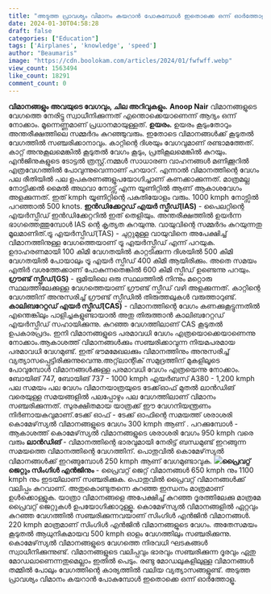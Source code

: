 ```yaml
---
title: "അടുത്ത പ്രാവശ്യം വിമാനം കയറാൻ പോകുമ്പോൾ ഇതൊക്കെ ഒന്ന് ഓർത്തോളൂ..."
date: 2024-01-30T04:58:28
draft: false
categories: ["Education"]
tags: ['Airplanes', 'knowledge', 'speed']
author: "Beaumaris"
image: "https://cdn.boolokam.com/articles/2024/01/fwfwff.webp"
view_count: 1563494
like_count: 18291
comment_count: 0
---
```


**വിമാനങ്ങളും അവയുടെ വേഗവും, ചില അറിവുകളും.** **Anoop Nair** വിമാനങ്ങളുടെ വേഗത്തെ നേരിട്ടു സ്വാധീനിക്കുന്നത് എന്തൊക്കെയാണെന്ന് ആദ്യം ഒന്ന് നോക്കാം. മൂന്നെണ്ണമാണ് പ്രധാനമായുള്ളത്. **ഉയരം.** ഉയരം കൂടുംതോറും അന്തരീക്ഷത്തിലെ സമ്മർദം കുറഞ്ഞുവരും. ഇതോടെ വിമാനങ്ങൾക്ക് കൂടുതൽ വേഗത്തിൽ സഞ്ചരിക്കാനാവും. കാറ്റിന്റെ ദിശയും വേഗവുമാണ് രണ്ടാമത്തേത്. കാറ്റ് അനുകൂലമെങ്കിൽ കൂടുതൽ വേഗം കൂടും, പ്രതികൂലമെങ്കിൽ കുറയും. എൻജിനുകളുടെ ടോട്ടൽ ത്രസ്റ്റ്.നമ്മൾ സാധാരണ വാഹനങ്ങൾ മണിക്കൂറിൽ എത്രവേഗത്തിൽ പോവുന്നുവെന്നാണ് പറയാറ്. എന്നാൽ വിമാനത്തിന്റെ വേഗം പല രീതിയിൽ പല ഉപകരണങ്ങളുപയോഗിച്ചാണ് കണക്കാക്കുന്നത്. മാത്രമല്ല നോട്ടിക്കൽ മൈൽ അഥവാ നോട്സ് എന്ന യൂണിറ്റിൽ ആണ് ആകാശവേഗം അളക്കുന്നത്. ഇത് kmph യൂണിറ്റിന്റെ പകുതിയോളം വരും. 1000 kmph നോട്സിൽ പറഞ്ഞാൽ 500 knots. **ഇൻഡിക്കേറ്റഡ് എയർ സ്പീഡ്(IAS)** \- പൈലറ്റിന്റെ എയർസ്പീഡ് ഇൻഡിക്കേറ്ററിൽ ഇത് തെളിയും. അന്തരീക്ഷത്തിൽ ഉയർന്ന ഭാഗത്തെത്തുമ്പോൾ IAS ന്റെ കൃത്യത കുറയുന്നു. വായുവിന്റെ സമ്മർദം കുറയുന്നതു മൂലമാണിത്.ട്രൂ എയർസ്പീഡ്(TAS) - ചുറ്റുമുള്ള വായുവിനെ അപേക്ഷിച്ച് വിമാനത്തിനുള്ള വേഗത്തെയാണ് ട്രൂ എയർസ്പീഡ് എന്ന് പറയുക. ഉദാഹരണമായി 100 കിമി വേഗതയിൽ കാറ്റടിക്കുന്ന ദിശയിൽ 500 കിമി വേഗതയിൽ പോയാലും ട്രൂ എയർ സ്പീഡ് 400 കിമി ആയിരിക്കും. അതെ സമയം എതിർ വശത്തേക്കാണ് പോകുന്നതെങ്കിൽ 600 കിമി സ്പീഡ് ഉണ്ടെന്നു പറയും. **ഗ്രൗണ്ട്‌ സ്പീഡ്(GS)** \- ഭൂമിയിലെ ഒരു സ്ഥലത്തിൽ നിന്നും മറ്റൊരു സ്ഥലത്തിലേക്കുള്ള വേഗത്തെയാണ് ഗ്രൗണ്ട് സ്പീഡ് വഴി അളക്കുന്നത്. കാറ്റിന്റെ വേഗത്തിന് അനുസരിച്ച് ഗ്രൗണ്ട് സ്പീഡിൽ തിരുത്തലുകൾ വരുത്താറുണ്ട്. **കാലിബറേറ്റഡ് എയർ സ്പീഡ്(CAS)** \- വിമാനത്തിന്റെ വേഗം കണക്കുകൂട്ടുന്നതിൽ എന്തെങ്കിലും പാളിച്ചകളുണ്ടായാൽ അതു തിരുത്താൻ കാലിബറേറ്റഡ് എയർസ്പീഡ് സഹായിക്കുന്നു. കുറഞ്ഞ വേഗത്തിലാണ് CAS കൂടുതൽ ഉപകാരപ്രദം. ഇനി വിമാനങ്ങളുടെ പരമാവധി വേഗം എത്രയൊക്കെയാണെന്നു നോക്കാം.ആകാശത്ത് വിമാനങ്ങൾക്കും സഞ്ചരിക്കാവുന്ന നിയമപരമായ പരമാവധി വേഗമുണ്ട്. ഇത് ഭൗമമേഖലക്കും വിമാനത്തിനും അനുസരിച്ച് വ്യത്യാസപ്പെട്ടിരിക്കുന്നുവെന്നു.അറ്റ്‌ലാന്റിക് സമുദ്രത്തിന് മുകളിലൂടെ പോവുമ്പോൾ വിമാനങ്ങൾക്കുള്ള പരമാവധി വേഗം എത്രയെന്നു നോക്കാം. ബോയിങ് 747, ബോയിങ് 737 - 1000 kmph എയർബസ് A380 - 1,200 kmph പല സമയം പല വേഗം വിമാനയാത്രയുടെ ടേക്ക്ഓഫ് മുതൽ ലാൻഡിങ് വരെയുള്ള സമയങ്ങളിൽ പലപ്പോഴും പല വേഗത്തിലാണ് വിമാനം സഞ്ചരിക്കുന്നത്. സുരക്ഷിതമായ യാത്രക്ക് ഈ വേഗനിയന്ത്രണം നിർണായകവുമാണ്.ടേക്ക് ഓഫ് - ടേക്ക് ഓഫിന്റെ സമയത്ത് ശരാശരി കൊമേഴ്‌സ്യൽ വിമാനങ്ങളുടെ വേഗം 300 kmph ആണ് . പറക്കുമ്പോൾ - ആകാശത്ത് കൊമേഴ്‌സ്യൽ വിമാനങ്ങളുടെ ശരാശരി വേഗം 950 kmph വരെ വരും **ലാൻഡിങ്** \- വിമാനത്തിന്റെ ഭാരവുമായി നേരിട്ട് ബന്ധമുണ്ട് ഇറങ്ങുന്ന സമയത്തെ വിമാനത്തിന്റെ വേഗത്തിന്. പൊതുവിൽ കൊമേഴ്‌സ്യൽ വിമാനങ്ങൾക്ക് ഇറങ്ങുമ്പോൾ 250 kmph ആണ് വേഗമുണ്ടാവുക. **![](https://cdn.boolokam.com/articles/2024/01/rrr.webp)പ്രൈവറ്റ് ജെറ്റും സിംഗിൾ എൻജിനും** \- പ്രൈവറ്റ് ജെറ്റ് വിമാനങ്ങൾ 650 kmph നും 1100 kmph നും ഇടയിലാണ് സഞ്ചരിക്കുക. പൊതുവിൽ പ്രൈവറ്റ് വിമാനങ്ങൾക്ക് വലിപ്പം കുറവാണ്. അതുകൊണ്ടുതന്നെ കുറഞ്ഞ ഇന്ധനം മാത്രമാണ് ഉൾക്കൊള്ളുക. യാത്രാ വിമാനങ്ങളെ അപേക്ഷിച്ച് കുറഞ്ഞ ദൂരത്തിലേക്കു മാത്രമേ പ്രൈവറ്റ് ജെറ്റുകൾ ഉപയോഗിക്കാറുള്ളൂ. കൊമേഴ്‌സ്യൽ വിമാനങ്ങളിൽ ഏറ്റവും കുറഞ്ഞ വേഗത്തിൽ സഞ്ചരിക്കുന്നവയാണ് സിംഗിൾ എൻജിൻ വിമാനങ്ങൾ. 220 kmph മാത്രമാണ് സിംഗിൾ എൻജിൻ വിമാനങ്ങളുടെ വേഗം. അതേസമയം കൂടുതൽ ആധുനികമായവ 500 kmph ഓളം വേഗത്തിലും സഞ്ചരിക്കുന്നു. കൊമേഴ്‌സ്യൽ വിമാനങ്ങളുടെ വേഗത്തെ നിരവധി ഘടകങ്ങൾ സ്വാധീനിക്കുന്നുണ്ട്. വിമാനങ്ങളുടെ വലിപ്പവും ഭാരവും സഞ്ചരിക്കുന്ന ദൂരവും ഏതു മോഡലാണെന്നതുമെല്ലാം ഇതിൽ പെടും. രണ്ടു മോഡലുകളിലുള്ള വിമാനങ്ങൾ തമ്മിൽ പോലും വേഗത്തിന്റെ കാര്യത്തിൽ വലിയ വ്യത്യാസങ്ങളുണ്ട്. അടുത്ത പ്രാവശ്യം വിമാനം കയറാൻ പോകുമ്പോൾ ഇതൊക്കെ ഒന്ന് ഓർത്തോളൂ.
